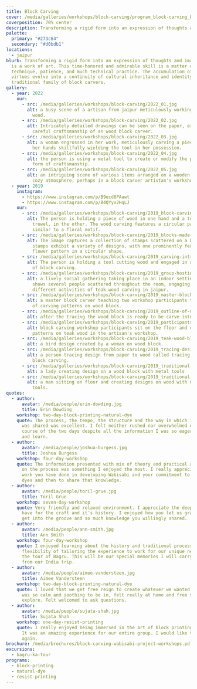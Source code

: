 ```yaml
---
title: Block Carving
cover: /media/galleries/workshops/block-carving/program_block-carving_block-carving-Wabisabi-Project_a.jpg
coverposition: 70% center
description: Transforming a rigid form into an expression of thoughts and imagination is a work of art.
palette:
  primary: "#273c64"
  secondary: "#d0bdb1"
locations:
  - jaipur
blurb: Transforming a rigid form into an expression of thoughts and imagination
  is a work of art. This time-honored and admirable skill is a matter of
  technique, patience, and much technical practice. The accumulation of these
  virtues evolve into a continuity of cultural inheritance and identity, among
  traditional family of block carvers.
gallery:
  - year: 2022
    our:
      - src: /media/galleries/workshops/block-carving/2022_01.jpg
        alt: a busy scene of a artisan from jaipur meticulously working on a piece of
          wood.
      - src: /media/galleries/workshops/block-carving/2022_02.jpg
        alt: Intricately detailed drawings can be seen on the paper, exhibiting the
          careful craftsmanship of an wood block carver.
      - src: /media/galleries/workshops/block-carving/2022_03.jpg
        alt: a woman engrossed in her work, meticulously carving a piece of wood, while
          her hands skillfully wielding the tool in her possession.
      - src: /media/galleries/workshops/block-carving/2022_04.jpg
        alt: the person is using a metal tool to create or modify the piece of wood, a
          form of craftsmanship.
      - src: /media/galleries/workshops/block-carving/2022_05.jpg
        alt: an intriguing scene of various items arranged on a wooden table. a calm,
          cozy atmosphere, perhaps in a block carver artistan's workshop
  - year: 2019
    instagram:
      - https://www.instagram.com/p/B9ecd8PAawt
      - https://www.instagram.com/p/B4QYyx2HqLJ
    our:
      - src: /media/galleries/workshops/block-carving/2019_block-carving-workshop-by-wabisabi-project.jpg
        alt: The person is holding a piece of wood in one hand and a tool, possibly a
          trowel, in the other. The wood carving features a circular pattern,
          similar to a floral motif.
      - src: /media/galleries/workshops/block-carving/2019_blocks-made-by-participants-of-block-carving-workshop.jpg
        alt: The image captures a collection of stamps scattered on a brown surface. The
          stamps exhibit a variety of designs, with one prominently featuring a
          flower pattern in a circular shape.
      - src: /media/galleries/workshops/block-carving/2019_carving-intrecate-design-on-teak-with-master-block-carver-in-jaipur.jpg
        alt: The person is holding a tool cutting wood and engaged in a meticuluous task
          of block carving.
      - src: /media/galleries/workshops/block-carving/2019_group-hosting-for-workshop-in-jaipur.jpg
        alt: a lively social gathering taking place in an indoor setting. The scene
          shows several people scattered throughout the room, engaging in
          different activities of teak wood carving in jaipur.
      - src: /media/galleries/workshops/block-carving/2019_master-block-carver-with-workshop-participants.jpg
        alt: a master block carver teaching two workshop participants the basic skills
          of carving patterns on wood block.
      - src: /media/galleries/workshops/block-carving/2019_outline-of-design-prepared-to-now-carve-out-in-block-carving-workshop.jpg
        alt: after the tracing the wood block is ready to be carve into a design.
      - src: /media/galleries/workshops/block-carving/2019_participants-for-wood-block-carving-workshop-jaipur.jpg
        alt: block carving workshop participants sit on the floor and create their own
          patterns on teak wood in the artisan's workshop.
      - src: /media/galleries/workshops/block-carving/2019_teak-wood-block-carving-workshop-participant.jpg
        alt: a bird design created by a woman on wood block.
      - src: /media/galleries/workshops/block-carving/2019_tracing-design-on-wood-block-in-workshop.jpg
        alt: a person tracing design from paper to wood called tracing in the craft
          block carving.
      - src: /media/galleries/workshops/block-carving/2019_traditional-block-carving-techniques-in-workshop.jpg
        alt: a lady creating design on a wood block with metal tools
      - src: /media/galleries/workshops/block-carving/2019_traditional-teak-block-carving-techniques-in-workshop.jpg
        alt: a man sitting on floor and creating designs on wood with metal and wooden
          tools.
quotes:
  - author:
      avatar: /media/people/erin-dowding.jpg
      title: Erin Dowding
    workshop: two-day-block-printing-natural-dye
    quote: The process, the tempo, the structure and the way in which information
      was shared was excellent. I felt neither rushed nor overwhelmed over the
      course of the two days despite all the information I was so eager to know
      and learn.
  - author:
      avatar: /media/people/joshua-burgess.jpg
      title: Joshua Burgess
    workshop: four-day-workshop
    quote: The information presented with mix of theory and practical and the focus
      on the process was something I enjoyed the most. I really appreciate the
      work you have done in developing Wabisabi and your commitment to natural
      dyes and then to share that knowledge.
  - author:
      avatar: /media/people/toril-grue.jpg
      title: Toril Grue
    workshop: seven-day-workshop
    quote: Very friendly and relaxed environment. I appreciate the deep respect you
      have for the craft and it’s history. I enjoyed how you let us gradually
      get into the groove and so much knowledge you willingly shared.
  - author:
      avatar: /media/people/ann-smith.jpg
      title: Ann Smith
    workshop: four-day-workshop
    quote: I enjoyed learning about the history and traditional processes, the
      flexibility of tailoring the experience to work for our unique need and
      the tour of Bagru. This will be our special memories I will carry away
      from our India trip.
  - author:
      avatar: /media/people/aimee-vandersteen.jpg
      title: Aimee Vandersteen
    workshop: two-day-block-printing-natural-dye
    quote: I loved that we get free reign to create whatever we wanted. The space
      was so calm and soothing to be in, felt really at home and free to
      explore. Felt welcomed to ask questions.
  - author:
      avatar: /media/people/sujata-shah.jpg
      title: Sujata Shah
    workshop: one-day-resist-printing
    quote: I really enjoyed being immersed in the art of block printing and dyeing.
      It was an amazing experience for our entire group. I would like to come
      again.
brochure: /media/brochures/block-carving-wabisabi-project-workshops.pdf
excursions:
  - bagru-ka-tour
programs:
  - block-printing
  - natural-dye
  - resist-printing
---
```

